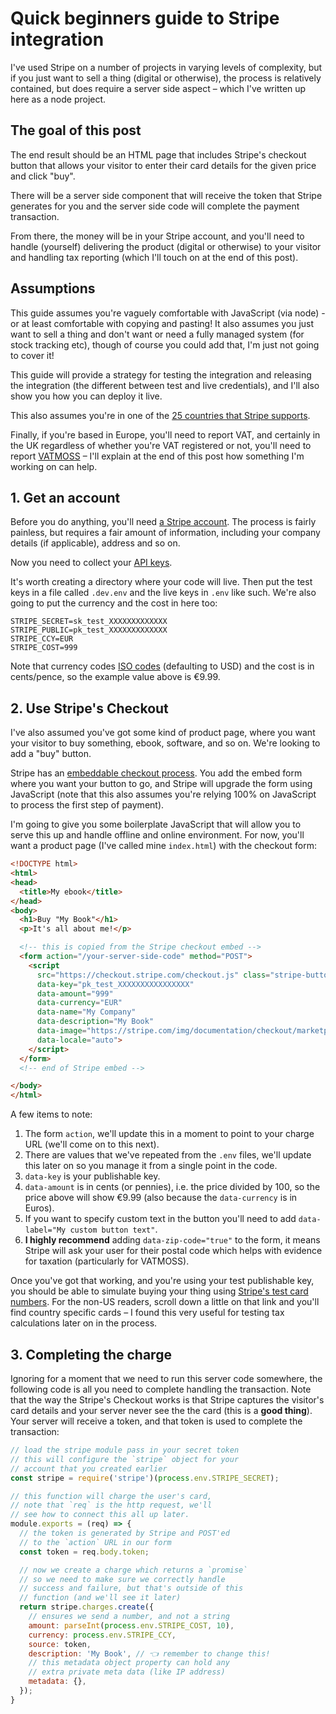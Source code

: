# Quick beginners guide to Stripe integration

I've used Stripe on a number of projects in varying levels of complexity, but if you just want to sell a thing (digital or otherwise), the process is relatively contained, but does require a server side aspect – which I've written up here as a node project.

<!--more-->

## The goal of this post

The end result should be an HTML page that includes Stripe's checkout button that allows your visitor to enter their card details for the given price and click "buy".

There will be a server side component that will receive the token that Stripe generates for you and the server side code will complete the payment transaction.

From there, the money will be in your Stripe account, and you'll need to handle (yourself) delivering the product (digital or otherwise) to your visitor and handling tax reporting (which I'll touch on at the end of this post).

## Assumptions

This guide assumes you're vaguely comfortable with JavaScript (via node) - or at least comfortable with copying and pasting! It also assumes you just want to sell a thing and don't want or need a fully managed system (for stock tracking etc), though of course you could add that, I'm just not going to cover it!

This guide will provide a strategy for testing the integration and releasing the integration (the different between test and live credentials), and I'll also show you how you can deploy it live.

This also assumes you're in one of the [25 countries that Stripe supports](https://stripe.com/global).

Finally, if you're based in Europe, you'll need to report VAT, and certainly in the UK regardless of whether you're VAT registered or not, you'll need to report [VATMOSS](https://www.freeagent.com/glossary/vat-moss/) – I'll explain at the end of this post how something I'm working on can help.

## 1. Get an account

Before you do anything, you'll need [a Stripe account](https://dashboard.stripe.com/register). The process is fairly painless, but requires a fair amount of information, including your company details (if applicable), address and so on.

Now you need to collect your [API keys](https://dashboard.stripe.com/account/apikeys).

It's worth creating a directory where your code will live. Then put the test keys in a file called `.dev.env` and the live keys in `.env` like such. We're also going to put the currency and the cost in here too:

```nohighlight
STRIPE_SECRET=sk_test_XXXXXXXXXXXXX
STRIPE_PUBLIC=pk_test_XXXXXXXXXXXXX
STRIPE_CCY=EUR
STRIPE_COST=999
```

Note that currency codes [ISO codes](https://support.stripe.com/questions/which-currencies-does-stripe-support#supportedcurrencies) (defaulting to USD) and the cost is in cents/pence, so the example value above is €9.99.

## 2. Use Stripe's Checkout

I've also assumed you've got some kind of product page, where you want your visitor to buy something, ebook, software, and so on. We're looking to add a "buy" button.

Stripe has an [embeddable checkout process](https://stripe.com/docs/checkout/tutorial#embedding). You add the embed form where you want your button to go, and Stripe will upgrade the form using JavaScript (note that this also assumes you're relying 100% on JavaScript to process the first step of payment).

I'm going to give you some boilerplate JavaScript that will allow you to serve this up and handle offline and online environment. For now, you'll want a product page (I've called mine `index.html`) with the checkout form:

```html
<!DOCTYPE html>
<html>
<head>
  <title>My ebook</title>
</head>
<body>
  <h1>Buy "My Book"</h1>
  <p>It's all about me!</p>

  <!-- this is copied from the Stripe checkout embed -->
  <form action="/your-server-side-code" method="POST">
    <script
      src="https://checkout.stripe.com/checkout.js" class="stripe-button"
      data-key="pk_test_XXXXXXXXXXXXXXXX"
      data-amount="999"
      data-currency="EUR"
      data-name="My Company"
      data-description="My Book"
      data-image="https://stripe.com/img/documentation/checkout/marketplace.png"
      data-locale="auto">
    </script>
  </form>
  <!-- end of Stripe embed -->

</body>
</html>
```

A few items to note:

1. The form `action`, we'll update this in a moment to point to your charge URL (we'll come on to this next).
2. There are values that we've repeated from the `.env` files, we'll update this later on so you manage it from a single point in the code.
3. `data-key` is your publishable key.
4. `data-amount` is in cents (or pennies), i.e. the price divided by 100, so the price above will show €9.99 (also because the `data-currency` is in Euros).
5. If you want to specify custom text in the button you'll need to add `data-label="My custom button text"`.
6. **I highly recommend** adding `data-zip-code="true"` to the form, it means Stripe will ask your user for their postal code which helps with evidence for taxation (particularly for VATMOSS).

Once you've got that working, and you're using your test publishable key, you should be able to simulate buying your thing using [Stripe's test card numbers](https://stripe.com/docs/testing#cards). For the non-US readers, scroll down a little on that link and you'll find country specific cards – I found this very useful for testing tax calculations later on in the process.

## 3. Completing the charge

Ignoring for a moment that we need to run this server code somewhere, the following code is all you need to complete handling the transaction. Note that the way the Stripe's Checkout works is that Stripe captures the visitor's card details and your server never see the the card (this is a **good thing**). Your server will receive a token, and that token is used to complete the transaction:

```js
// load the stripe module pass in your secret token
// this will configure the `stripe` object for your
// account that you created earlier
const stripe = require('stripe')(process.env.STRIPE_SECRET);

// this function will charge the user's card,
// note that `req` is the http request, we'll
// see how to connect this all up later.
module.exports = (req) => {
  // the token is generated by Stripe and POST'ed
  // to the `action` URL in our form
  const token = req.body.token;

  // now we create a charge which returns a `promise`
  // so we need to make sure we correctly handle
  // success and failure, but that's outside of this
  // function (and we'll see it later)
  return stripe.charges.create({
    // ensures we send a number, and not a string
    amount: parseInt(process.env.STRIPE_COST, 10),
    currency: process.env.STRIPE_CCY,
    source: token,
    description: 'My Book', // 👈 remember to change this!
    // this metadata object property can hold any
    // extra private meta data (like IP address)
    metadata: {},
  });
}
```
